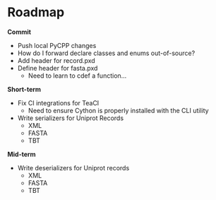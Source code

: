 # Roadmap

**Commit**
- Push local PyCPP changes
- How do I forward declare classes and enums out-of-source?
- Add header for record.pxd
- Define header for fasta.pxd
    - Need to learn to cdef a function...

**Short-term**
- Fix CI integrations for TeaCI
    - Need to ensure Cython is properly installed with the CLI utility
- Write serializers for Uniprot Records
    - XML
    - FASTA
    - TBT

**Mid-term**
- Write deserializers for Uniprot records
    - XML
    - FASTA
    - TBT
